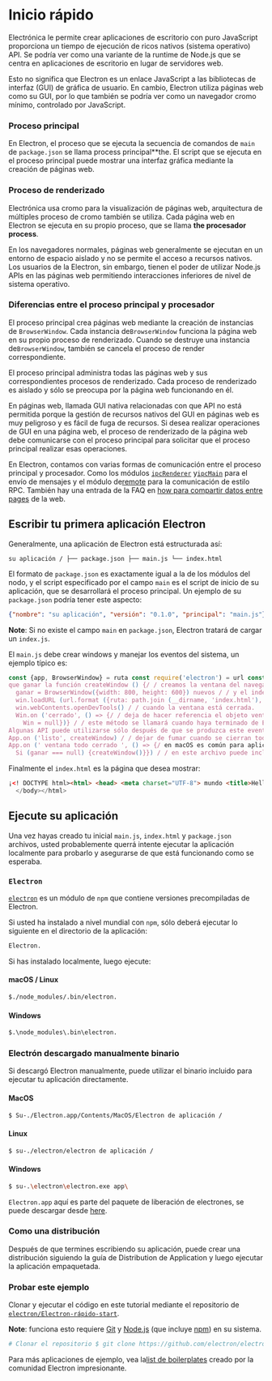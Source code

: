 # Inicio rápido

Electrónica le permite crear aplicaciones de escritorio con puro JavaScript proporciona un tiempo de ejecución de ricos nativos (sistema operativo) API. Se podría ver como una variante de la runtime de Node.js que se centra en aplicaciones de escritorio en lugar de servidores web.

Esto no significa que Electron es un enlace JavaScript a las bibliotecas de interfaz (GUI) de gráfica de usuario. En cambio, Electron utiliza páginas web como su GUI, por lo que también se podría ver como un navegador cromo mínimo, controlado por JavaScript.

### Proceso principal

En Electron, el proceso que se ejecuta la secuencia de comandos de `main` de `package.json` se llama process</strong> principal**the. El script que se ejecuta en el proceso principal puede mostrar una interfaz gráfica mediante la creación de páginas web.</p> 

### Proceso de renderizado

Electrónica usa cromo para la visualización de páginas web, arquitectura de múltiples proceso de cromo también se utiliza. Cada página web en Electron se ejecuta en su propio proceso, que se llama **the procesador process**.

En los navegadores normales, páginas web generalmente se ejecutan en un entorno de espacio aislado y no se permite el acceso a recursos nativos. Los usuarios de la Electron, sin embargo, tienen el poder de utilizar Node.js APIs en las páginas web permitiendo interacciones inferiores de nivel de sistema operativo.

### Diferencias entre el proceso principal y procesador

El proceso principal crea páginas web mediante la creación de instancias de `BrowserWindow`. Cada instancia de`BrowserWindow` funciona la página web en su propio proceso de renderizado. Cuando se destruye una instancia de`BrowserWindow`, también se cancela el proceso de render correspondiente.

El proceso principal administra todas las páginas web y sus correspondientes procesos de renderizado. Cada proceso de renderizado es aislado y sólo se preocupa por la página web funcionando en él.

En páginas web, llamada GUI nativa relacionadas con que API no está permitida porque la gestión de recursos nativos del GUI en páginas web es muy peligroso y es fácil de fuga de recursos. Si desea realizar operaciones de GUI en una página web, el proceso de renderizado de la página web debe comunicarse con el proceso principal para solicitar que el proceso principal realizar esas operaciones.

En Electron, contamos con varias formas de comunicación entre el proceso principal y procesador. Como los módulos [`ipcRenderer`](../api/ipc-renderer.md) y[`ipcMain`](../api/ipc-main.md) para el envío de mensajes y el módulo de[remote](../api/remote.md) para la comunicación de estilo RPC. También hay una entrada de la FAQ en [how para compartir datos entre pages](../faq.md#how-to-share-data-between-web-pages) de la web.

## Escribir tu primera aplicación Electron

Generalmente, una aplicación de Electron está estructurada así:

```text
su aplicación / ├── package.json ├── main.js └── index.html
```

El formato de `package.json` es exactamente igual a la de los módulos del nodo, y el script especificado por el campo `main` es el script de inicio de su aplicación, que se desarrollará el proceso principal. Un ejemplo de su `package.json` podría tener este aspecto:

```json
{"nombre": "su aplicación", "versión": "0.1.0", "principal": "main.js"}
```

**Note**: Si no existe el campo `main` en `package.json`, Electron tratará de cargar un `index.js`.

El `main.js` debe crear windows y manejar los eventos del sistema, un ejemplo típico es:

```javascript
const {app, BrowserWindow} = ruta const require('electron') = url const require('path') = require('url') / / mantener una referencia global del objeto window, si no, la ventana será / / se cierra automáticamente cuando el objeto de JavaScript es recopilada de la basura.
que ganar la función createWindow () {/ / creamos la ventana del navegador.
  ganar = BrowserWindow({width: 800, height: 600}) nuevos / / y el index.html de la aplicación de la carga.
  win.loadURL (url.format ({ruta: path.join (__dirname, 'index.html'), el protocolo: ' archivo:', barras: true})) / / abrir las DevTools.
  win.webContents.openDevTools() / / cuando la ventana está cerrada.
  Win.on ('cerrado', () => {/ / deja de hacer referencia el objeto ventana, generalmente se almacena windows / en una matriz si la aplicación es compatible con múltiples ventanas, esto es el tiempo / / cuando se debe eliminar el elemento correspondiente.
    Win = null})} / / este método se llamará cuando haya terminado de Electron / / inicialización y está listo para crear ventanas del navegador.
Algunas API puede utilizarse sólo después de que se produzca este evento.
App.on ('listo', createWindow) / / dejar de fumar cuando se cierran todas las ventanas.
App.on (' ventana todo cerrado ', () => {/ en macOS es común para aplicaciones y su barra de menú / / permanecer activa hasta que el usuario se cierra explícitamente con Cmd + Q Si (process.platform! == 'darwin') {app.quit()}}) app.on ('activar', () = > {/ en macOS es común volver a crear una ventana en la aplicación cuando el / / dock se haga clic en el icono y no hay otras ventanas abiertas.
  Si (ganar === null) {createWindow()}}) / / en este archivo puede incluir el resto del proceso principal específico de la aplicación / / código. También puede ponerlos en archivos separados y necesitan aquí.
```

Finalmente el `index.html` es la página que desea mostrar:

```html
¡<! DOCTYPE html><html> <head> <meta charset="UTF-8"> mundo <title>Hello!</title> </head> <body> <h1>Hello mundo! estamos utilizando nodos <script>document.write (process.versions.node)</script>, </script> de <script>document.write (process.versions.chrome) cromo</h1> y </script> <script>document.write (process.versions.electron) de electrones.
  </body></html>
```

## Ejecute su aplicación

Una vez hayas creado tu inicial `main.js`, `index.html` y `package.json` archivos, usted probablemente querrá intente ejecutar la aplicación localmente para probarlo y asegurarse de que está funcionando como se esperaba.

### `Electron`

[`electron`](https://github.com/electron-userland/electron-prebuilt) es un módulo de `npm` que contiene versiones precompiladas de Electron.

Si usted ha instalado a nivel mundial con `npm`, sólo deberá ejecutar lo siguiente en el directorio de la aplicación:

```bash
Electron.
```

Si has instalado localmente, luego ejecute:

#### macOS / Linux

```bash
$./node_modules/.bin/electron.
```

#### Windows

```bash
$.\node_modules\.bin\electron.
```

### Electrón descargado manualmente binario

Si descargó Electron manualmente, puede utilizar el binario incluido para ejecutar tu aplicación directamente.

#### MacOS

```bash
$ Su-./Electron.app/Contents/MacOS/Electron de aplicación /
```

#### Linux

```bash
$ su-./electron/electron de aplicación /
```

#### Windows

```bash
$ su-.\electron\electron.exe app\
```

`Electron.app` aquí es parte del paquete de liberación de electrones, se puede descargar desde [here](https://github.com/electron/electron/releases).

### Como una distribución

Después de que termines escribiendo su aplicación, puede crear una distribución siguiendo la guía de Distribution</a> de Application y luego ejecutar la aplicación empaquetada.</p> 

### Probar este ejemplo

Clonar y ejecutar el código en este tutorial mediante el repositorio de [`electron/Electron-rápido-start`](https://github.com/electron/electron-quick-start).

**Note**: funciona esto requiere [Git](https://git-scm.com) y [Node.js](https://nodejs.org/en/download/) (que incluye [npm](https://npmjs.org)) en su sistema.

```bash
# Clonar el repositorio $ git clone https://github.com/electron/electron-quick-start # ir en el repositorio $ cd Electron-quick-start # instalar dependencias $ MNP instalar # ejecute el app $ MNP start
```

Para más aplicaciones de ejemplo, vea la[list de boilerplates](https://electron.atom.io/community/#boilerplates) creado por la comunidad Electron impresionante.